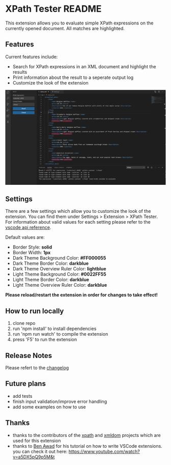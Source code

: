 # XPath Tester README

This extension allows you to evaluate simple XPath expressions on the currently opened document. All matches are highlighted.

## Features

Current features include:

- Search for XPath expressions in an XML document and highlight the results
- Print information about the result to a seperate output log
- Customize the look of the extension

![the extension](media/extension.png)

## Settings

There are a few settings which allow you to customize the look of the extension. You can find them under Settings > Extension > XPath Tester.
For information about valid values for each setting please refer to the [vscode api reference](https://code.visualstudio.com/api/references/vscode-api#DecorationRenderOptions).

Default values are:

- Border Style: **solid**
- Border Width: **1px**
- Dark Theme Background Color: **#FF000055**
- Dark Theme Border Color: **darkblue**
- Dark Theme Overview Ruler Color: **lightblue**
- Light Theme Background Color: **#0022FF55**
- Light Theme Border Color: **darkblue**
- Light Theme Overview Ruler Color: **darkblue**

**Please reload/restart the extension in order for changes to take effect!**

## How to run locally

1. clone repo
2. run 'npm install' to install dependencies
3. run 'npm run watch' to compile the extension
4. press 'F5' to run the extension

## Release Notes

Please refert to the [changelog](CHANGELOG.md)

## Future plans

- add tests
- finish input validation/improve error handling
- add some examples on how to use

## Thanks

- thanks to the contributors of the [xpath](https://github.com/goto100/xpath) and [xmldom](https://github.com/xmldom/xmldom) projects which are used for this extension
- thanks to [Ben Awad](https://github.com/benawad) for his tutorial on how to write VSCode extensions. you can check it out here: https://www.youtube.com/watch?v=a5DX5pQ9p5M&t
